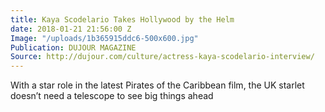 ```yaml
---
title: Kaya Scodelario Takes Hollywood by the Helm
date: 2018-01-21 21:56:00 Z
Image: "/uploads/1b365915ddc6-500x600.jpg"
Publication: DUJOUR MAGAZINE
Source: http://dujour.com/culture/actress-kaya-scodelario-interview/
---
```


With a star role in the latest Pirates of the Caribbean film, the UK starlet doesn’t need a telescope to see big things ahead